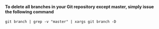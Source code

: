 #### To delete all branches in your Git repository except master, simply issue the following command
  
  `git branch | grep -v "master" | xargs git branch -D`
